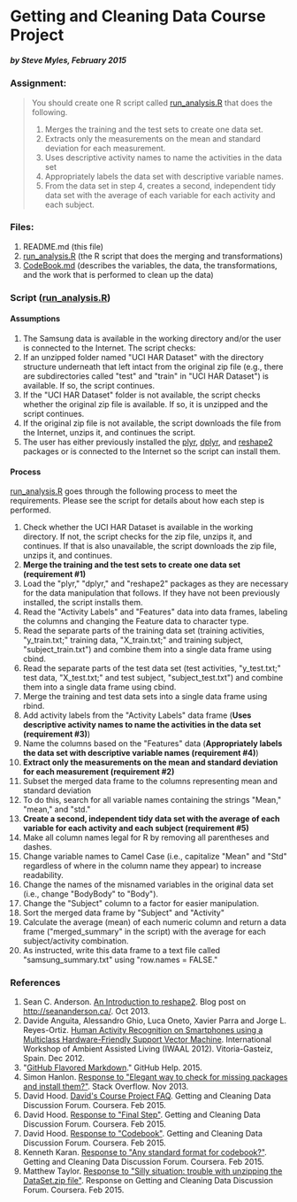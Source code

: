 # Getting and Cleaning Data Course Project
##### by Steve Myles, February 2015

### Assignment:
> You should create one R script called [run_analysis.R](https://github.com/scumdogsteev/datasciencecoursera/blob/master/getting-and-cleaning-data/run_analysis.R) that does the following. 
> 
> 1. Merges the training and the test sets to create one data set.
> 2. Extracts only the measurements on the mean and standard deviation for each measurement. 
> 3. Uses descriptive activity names to name the activities in the data set
> 4. Appropriately labels the data set with descriptive variable names. 
> 5. From the data set in step 4, creates a second, independent tidy data set with the average of each variable for each activity and each subject.

### Files:

1. README.md (this file)
2. [run_analysis.R](https://github.com/scumdogsteev/getting-and-cleaning-data/blob/master/run_analysis.R) (the R script that does the merging and transformations)
3. [CodeBook.md](https://github.com/scumdogsteev/getting-and-cleaning-data/blob/master/CodeBook.md) (describes the variables, the data, the transformations, and the work that is performed to clean up the data)

### Script ([run_analysis.R](https://github.com/scumdogsteev/getting-and-cleaning-data/blob/master/run_analysis.R))

#### Assumptions

1. The Samsung data is available in the working directory and/or the user is connected to the Internet.  The script checks:
  1. If an unzipped folder named "UCI HAR Dataset" with the directory structure underneath that left intact from the original zip file (e.g., there are subdirectories called "test" and "train" in "UCI HAR Dataset") is available.  If so, the script continues.
  2. If the "UCI HAR Dataset" folder is not available, the script checks whether the original zip file is available.  If so, it is unzipped and the script continues.
  3. If the original zip file is not available, the script downloads the file from the Internet, unzips it, and continues the script.
2. The user has either previously installed the [plyr](http://cran.r-project.org/web/packages/plyr/index.html),  [dplyr](http://cran.r-project.org/web/packages/dplyr/index.html), and [reshape2](http://cran.r-project.org/web/packages/reshape2/index.html) packages or is connected to the Internet so the script can install them.

#### Process

[run_analysis.R](https://github.com/scumdogsteev/getting-and-cleaning-data/blob/master/run_analysis.R) goes through the following process to meet the requirements.  Please see the script for details about how each step is performed.

1.  Check whether the UCI HAR Dataset is available in the working directory.  If not, the script checks for the zip file, unzips it, and continues.  If that is also unavailable, the script downloads the zip file, unzips it, and continues.
2. **Merge the training and the test sets to create one data set (requirement #1)**
  1. Load the "plyr," "dplyr," and "reshape2" packages as they are necessary for the data manipulation that follows.  If they have not been previously installed, the script installs them.
  2. Read the "Activity Labels" and "Features" data into data frames, labeling the columns and changing the Feature data to character type.
  3. Read the separate parts of the training data set (training activities, "y_train.txt;" training data, "X_train.txt;" and training subject, "subject_train.txt") and combine them into a single data frame using cbind.
  4. Read the separate parts of the test data set (test activities, "y_test.txt;" test data, "X_test.txt;" and test subject, "subject_test.txt") and combine them into a single data frame using cbind.
  5. Merge the training and test data sets into a single data frame using rbind.
  6. Add activity labels from the "Activity Labels" data frame (**Uses descriptive activity names to name the activities in the data set (requirement #3)**)
  7. Name the columns based on the "Features" data (**Appropriately labels the data set with descriptive variable names (requirement #4)**)
3. **Extract only the measurements on the mean and standard deviation for each measurement (requirement #2)**
  1. Subset the merged data frame to the columns representing mean and standard deviation
  2. To do this, search for all variable names containing the strings "Mean," "mean," and "std."
4. **Create a second, independent tidy data set with the average of each variable for each activity and each subject (requirement #5)**
  1. Make all column names legal for R by removing all parentheses and dashes.
  2. Change variable names to Camel Case (i.e., capitalize "Mean" and "Std" regardless of where in the column name they appear) to increase readability.
  3. Change the names of the misnamed variables in the original data set (i.e., change "BodyBody" to "Body"). 
  4. Change the "Subject" column to a factor for easier manipulation.
  5. Sort the merged data frame by "Subject" and "Activity"
  6. Calculate the average (mean) of each numeric column and return a data frame ("merged_summary" in the script) with the average for each subject/activity combination.
  7. As instructed, write this data frame to a text file called "samsung_summary.txt" using "row.names = FALSE."

### References

1. Sean C. Anderson. [An Introduction to reshape2](http://seananderson.ca/2013/10/19/reshape.html).  Blog post on http://seananderson.ca/. Oct 2013.
2. Davide Anguita, Alessandro Ghio, Luca Oneto, Xavier Parra and Jorge L. Reyes-Ortiz. [Human Activity Recognition on Smartphones using a Multiclass Hardware-Friendly Support Vector Machine](https://archive.ics.uci.edu/ml/datasets/Human+Activity+Recognition+Using+Smartphones). International Workshop of Ambient Assisted Living (IWAAL 2012). Vitoria-Gasteiz, Spain. Dec 2012.
3. "[GitHub Flavored Markdown](https://help.github.com/articles/github-flavored-markdown/)."  GitHub Help.  2015.
4. Simon Hanlon. [Response to "Elegant way to check for missing packages and install them?"](http://stackoverflow.com/a/19870272). Stack Overflow. Nov 2013.
5. David Hood.  [David's Course Project FAQ](https://class.coursera.org/getdata-011/forum/thread?thread_id=69).  Getting and Cleaning Data Discussion Forum.  Coursera.  Feb 2015.
6. David Hood.  [Response to "Final Step"](https://class.coursera.org/getdata-011/forum/thread?thread_id=169#post-807).  Getting and Cleaning Data Discussion Forum.  Coursera.  Feb 2015.
7. David Hood.  [Response to "Codebook"](https://class.coursera.org/getdata-011/forum/thread?thread_id=249#post-1243).  Getting and Cleaning Data Discussion Forum.  Coursera.  Feb 2015.
8. Kenneth Karan.  [Response to "Any standard format for codebook?"](https://class.coursera.org/getdata-011/forum/thread?thread_id=204#post-1388).  Getting and Cleaning Data Discussion Forum.  Coursera.  Feb 2015.
9. Matthew Taylor. [Response to "Silly situation: trouble with unzipping the DataSet.zip file"](https://class.coursera.org/getdata-011/forum/thread?thread_id=270#post-1270).  Response on Getting and Cleaning Data Discussion Forum.  Coursera.  Feb 2015.
